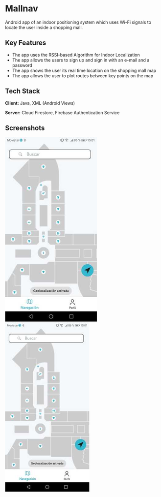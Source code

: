 
# Mallnav

Android app of an indoor positioning system which uses Wi-Fi signals to locate the user inside a shopping mall.


## Key Features

- The app uses the RSSI-based Algorithm for Indoor Localization
- The app allows the users to sign up and sign in with an e-mail and a password
- The app shows the user its real time location on the shopping mall map
- The app allows the user to plot routes between key points on the map

## Tech Stack

**Client:** Java, XML (Android Views)

**Server:** Cloud Firestore, Firebase Authentication Service


## Screenshots

![App Screenshot](https://github.com/milton-code/Mallnav/blob/faee96611a3cd6841b33aef64994464c9ddcb904/resized.jpeg)
![App Screenshot](https://github.com/milton-code/Mallnav/blob/2a2aba4d7b810fefdc6971fa6a779e48f263549b/resized2.jpeg)


